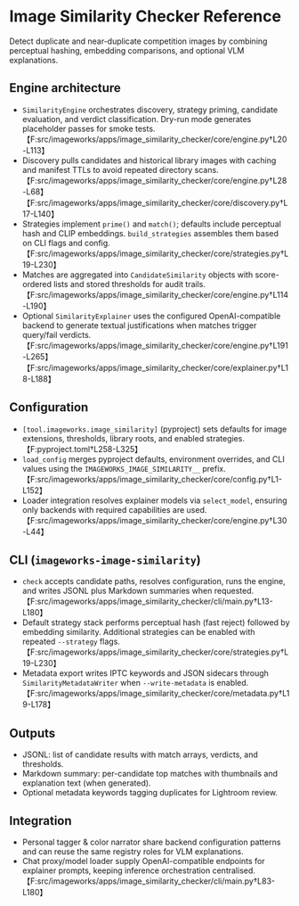 # Image Similarity Checker Reference

Detect duplicate and near-duplicate competition images by combining perceptual
hashing, embedding comparisons, and optional VLM explanations.

## Engine architecture
- `SimilarityEngine` orchestrates discovery, strategy priming, candidate
  evaluation, and verdict classification. Dry-run mode generates placeholder
  passes for smoke tests.【F:src/imageworks/apps/image_similarity_checker/core/engine.py†L20-L113】
- Discovery pulls candidates and historical library images with caching and
  manifest TTLs to avoid repeated directory scans.【F:src/imageworks/apps/image_similarity_checker/core/engine.py†L28-L68】【F:src/imageworks/apps/image_similarity_checker/core/discovery.py†L17-L140】
- Strategies implement `prime()` and `match()`; defaults include perceptual hash
  and CLIP embeddings. `build_strategies` assembles them based on CLI flags and
  config.【F:src/imageworks/apps/image_similarity_checker/core/strategies.py†L19-L230】
- Matches are aggregated into `CandidateSimilarity` objects with score-ordered
  lists and stored thresholds for audit trails.【F:src/imageworks/apps/image_similarity_checker/core/engine.py†L114-L190】
- Optional `SimilarityExplainer` uses the configured OpenAI-compatible backend to
  generate textual justifications when matches trigger query/fail verdicts.【F:src/imageworks/apps/image_similarity_checker/core/engine.py†L191-L265】【F:src/imageworks/apps/image_similarity_checker/core/explainer.py†L18-L188】

## Configuration
- `[tool.imageworks.image_similarity]` (pyproject) sets defaults for image
  extensions, thresholds, library roots, and enabled strategies.【F:pyproject.toml†L258-L325】
- `load_config` merges pyproject defaults, environment overrides, and CLI values
  using the `IMAGEWORKS_IMAGE_SIMILARITY__` prefix.【F:src/imageworks/apps/image_similarity_checker/core/config.py†L1-L152】
- Loader integration resolves explainer models via `select_model`, ensuring only
  backends with required capabilities are used.【F:src/imageworks/apps/image_similarity_checker/core/engine.py†L30-L44】

## CLI (`imageworks-image-similarity`)
- `check` accepts candidate paths, resolves configuration, runs the engine, and
  writes JSONL plus Markdown summaries when requested.【F:src/imageworks/apps/image_similarity_checker/cli/main.py†L13-L180】
- Default strategy stack performs perceptual hash (fast reject) followed by
  embedding similarity. Additional strategies can be enabled with repeated
  `--strategy` flags.【F:src/imageworks/apps/image_similarity_checker/core/strategies.py†L19-L230】
- Metadata export writes IPTC keywords and JSON sidecars through
  `SimilarityMetadataWriter` when `--write-metadata` is enabled.【F:src/imageworks/apps/image_similarity_checker/core/metadata.py†L19-L178】

## Outputs
- JSONL: list of candidate results with match arrays, verdicts, and thresholds.
- Markdown summary: per-candidate top matches with thumbnails and explanation
  text (when generated).
- Optional metadata keywords tagging duplicates for Lightroom review.

## Integration
- Personal tagger & color narrator share backend configuration patterns and can
  reuse the same registry roles for VLM explanations.
- Chat proxy/model loader supply OpenAI-compatible endpoints for explainer
  prompts, keeping inference orchestration centralised.【F:src/imageworks/apps/image_similarity_checker/cli/main.py†L83-L180】
